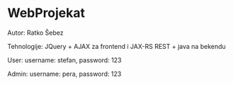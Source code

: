# WebProjekat

Autor: Ratko Šebez

Tehnologije: JQuery + AJAX za frontend i JAX-RS REST + java na bekendu

User: username: stefan, password: 123

Admin: username: pera, password: 123

